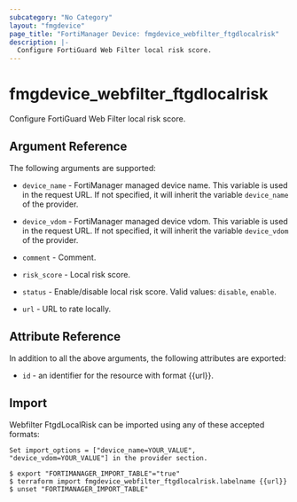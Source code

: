 ```yaml
---
subcategory: "No Category"
layout: "fmgdevice"
page_title: "FortiManager Device: fmgdevice_webfilter_ftgdlocalrisk"
description: |-
  Configure FortiGuard Web Filter local risk score.
---
```


# fmgdevice_webfilter_ftgdlocalrisk
Configure FortiGuard Web Filter local risk score.

## Argument Reference


The following arguments are supported:

* `device_name` - FortiManager managed device name. This variable is used in the request URL. If not specified, it will inherit the variable `device_name` of the provider.
* `device_vdom` - FortiManager managed device vdom. This variable is used in the request URL. If not specified, it will inherit the variable `device_vdom` of the provider.

* `comment` - Comment.
* `risk_score` - Local risk score.
* `status` - Enable/disable local risk score. Valid values: `disable`, `enable`.

* `url` - URL to rate locally.


## Attribute Reference

In addition to all the above arguments, the following attributes are exported:
* `id` - an identifier for the resource with format {{url}}.

## Import

Webfilter FtgdLocalRisk can be imported using any of these accepted formats:
```
Set import_options = ["device_name=YOUR_VALUE", "device_vdom=YOUR_VALUE"] in the provider section.

$ export "FORTIMANAGER_IMPORT_TABLE"="true"
$ terraform import fmgdevice_webfilter_ftgdlocalrisk.labelname {{url}}
$ unset "FORTIMANAGER_IMPORT_TABLE"
```

